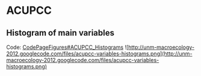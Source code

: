 # ACUPCC #
## Histogram of main variables ##
Code: [CodePageFigures#ACUPCC\_Histograms](CodePageFigures#ACUPCC_Histograms.md)
![http://unm-macroecology-2012.googlecode.com/files/acupcc-variables-histograms.png](http://unm-macroecology-2012.googlecode.com/files/acupcc-variables-histograms.png)